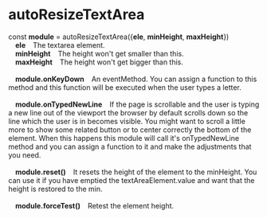 # autoResizeTextArea

const  **module** =  autoResizeTextArea({**ele**, **minHeight**, **maxHeight**})<br/>
&ensp;&ensp;**ele** &ensp; The textarea element.  
&ensp;&ensp;**minHeight** &ensp; The height won't get smaller than this.  
 &ensp;&ensp;**maxHeight** &ensp; The height won't get bigger than this.  
<br/> &ensp;&ensp;**module.onKeyDown** &ensp; An eventMethod. You can assign a function to this method and this function will be executed when the user types a letter.  
<br/> &ensp;&ensp;**module.onTypedNewLine** &ensp; If the page is scrollable and the user is typing a new line out of the viewport the browser by default scrolls down so the line which the user is in becomes visible. You might want to scroll a little more to show some related button or to center correctly the bottom of the element. When this happens this module will call it's onTypedNewLine method and you can assign a function to it and make the adjustments that you need.  
<br/> &ensp;&ensp;**module.reset()** &ensp;  It resets the height of the element to the minHeight. You can use it if you have emptied the textAreaElement.value and want that the height is restored to the min.  
<br/> &ensp;&ensp;**module.forceTest()** &ensp;  Retest the element height.
